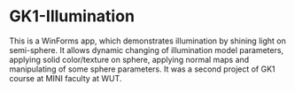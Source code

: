 # GK1-Illumination
This is a WinForms app, which demonstrates illumination by shining light on semi-sphere. It allows dynamic changing of illumination model parameters, applying solid color/texture on sphere, applying normal maps and manipulating of some sphere parameters. It was a second project of GK1 course at MINI faculty at WUT.